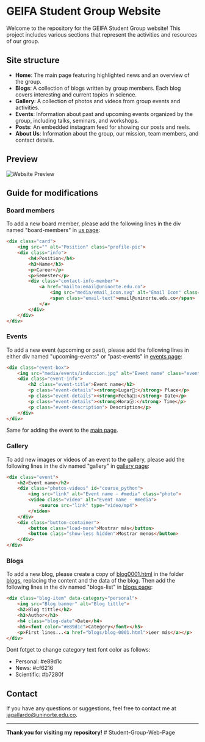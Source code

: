 # GEIFA Student Group Website

Welcome to the repository for the GEIFA Student Group website! This project includes various sections that represent the activities and resources of our group.

## Site structure

- **Home**: The main page featuring highlighted news and an overview of the group.
- **Blogs**: A collection of blogs written by group members. Each blog covers interesting and current topics in science.
- **Gallery**: A collection of photos and videos from group events and activities.
- **Events**: Information about past and upcoming events organized by the group, including talks, seminars, and workshops.
- **Posts**: An embedded  instagram feed for showing our posts and reels.
- **About Us**: Information about the group, our mission, team members, and contact details.

## Preview

![Website Preview](/media/preview.gif)

## Guide for modifications

### Board members
To add a new board member, please add the following lines in the div named "board-members" in [us page](/us.html):

```html
<div class="card">
    <img src="" alt="Position" class="profile-pic">
    <div class="info">
        <h4>Position</h4>
        <h3>Name</h3>
        <p>Career</p>
        <p>Semester</p>
        <div class="contact-info-member">
            <a href="mailto:email@uninorte.edu.co">
                <img src="media/email_icon.svg" alt="Email Icon" class="icon">
                <span class="email-text">email@uninorte.edu.co</span>
            </a>
        </div>
    </div>
</div>
```

### Events
To add a new event (upcoming or past), please add the following lines in either div named "upcoming-events" or "past-events" in [events page](/events.html):

```html
<div class="event-box">
    <img src="media/events/induccion.jpg" alt="Event name" class="event-image">
    <div class="event-info">
        <h2 class="event-title">Event name</h2>
        <p class="event-details"><strong>Lugar📍:</strong> Place</p>
        <p class="event-details"><strong>Fecha📅:</strong> Date</p>
        <p class="event-details"><strong>Hora🕞:</strong> Time</p>
        <p class="event-description"> Description</p>
    </div>
</div>
```
Same for adding the event to the [main page](/index.html).

### Gallery
To add new images or videos of an event to the gallery, please add the following lines in the div named "gallery" in [gallery page](/gallery.html):

```html
<div class="event">
    <h2>Event name</h2>
    <div class="photos-videos" id="course_python">
        <img src="link" alt="Event name - #media" class="photo">
        <video class="video" alt="Event name - #media">
            <source src="link" type="video/mp4">
        </video>
    </div>
    <div class="button-container">
        <button class="load-more">Mostrar más</button>
        <button class="show-less hidden">Mostrar menos</button>
    </div>
</div>
```

### Blogs
To add a new blog, please create a copy of [blog0001.html](/blogs/blog-0001.html) in the folder [blogs](/blogs), replacing the content and the data of the blog. Then add the following lines in the div named "blogs-list" in [blogs page](/blogs.html):

```html
<div class="blog-item" data-category="personal">
    <img src="Blog banner" alt="Blog tittle">
    <h2>Blog tittle</h2>
    <h3>Author</h3>
    <h4 class="blog-date">Date</h4>
    <h5><font color="#e89d1c">Category</font></h5>
    <p>First lines...<a href="blogs/blog-0001.html">Leer más</a></p>
</div>
```
Dont fotget to change category text font color as follows:

- Personal: #e89d1c 
- News: #cf6216
- Scientific: #b7280f

## Contact

If you have any questions or suggestions, feel free to contact me at [jagallardo@uninorte.edu.co](mailto:jagallardo@uninorte.edu.co).

---

**Thank you for visiting my repository!**
#   S t u d e n t - G r o u p - W e b - P a g e 
 
 